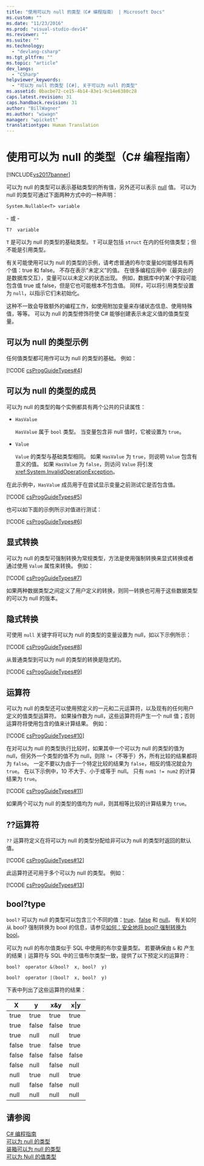 ```yaml
---
title: "使用可以为 null 的类型（C# 编程指南） | Microsoft Docs"
ms.custom: ""
ms.date: "11/23/2016"
ms.prod: "visual-studio-dev14"
ms.reviewer: ""
ms.suite: ""
ms.technology: 
  - "devlang-csharp"
ms.tgt_pltfrm: ""
ms.topic: "article"
dev_langs: 
  - "CSharp"
helpviewer_keywords: 
  - "可以为 null 的类型 [C#], 关于可以为 null 的类型"
ms.assetid: 0bacbe72-ce15-4b14-83e1-9c14e6380c28
caps.latest.revision: 31
caps.handback.revision: 31
author: "BillWagner"
ms.author: "wiwagn"
manager: "wpickett"
translationtype: Human Translation
---
```

# 使用可以为 null 的类型（C# 编程指南）
[!INCLUDE[vs2017banner](../../../csharp/includes/vs2017banner.md)]

可以为 null 的类型可以表示基础类型的所有值，另外还可以表示 [null](../../../csharp/language-reference/keywords/null.md) 值。  可以为 null 的类型可通过下面两种方式中的一种声明：  
  
 `System.Nullable<T> variable`  
  
 \- 或 \-  
  
 `T?  variable`  
  
 `T` 是可以为 null 的类型的基础类型。  `T` 可以是包括 `struct` 在内的任何值类型；但不能是引用类型。  
  
 有关可能使用可以为 null 的类型的示例，请考虑普通的布尔变量如何能够具有两个值：true 和 false。  不存在表示“未定义”的值。  在很多编程应用中（最突出的是数据库交互），变量可以以未定义的状态出现。  例如，数据库中的某个字段可能包含值 true 或 false，但是它也可能根本不包含值。  同样，可以将引用类型设置为 `null`，以指示它们未初始化。  
  
 这种不一致会导致额外的编程工作，如使用附加变量来存储状态信息、使用特殊值，等等。  可以为 null 的类型修饰符使 C\# 能够创建表示未定义值的值类型变量。  
  
## 可以为 null 的类型示例  
 任何值类型都可用作可以为 null 的类型的基础。  例如：  
  
 [!CODE [csProgGuideTypes#4](../CodeSnippet/VS_Snippets_VBCSharp/CsProgGuideTypes#4)]  
  
## 可以为 null 的类型的成员  
 可以为 null 的类型的每个实例都具有两个公共的只读属性：  
  
-   `HasValue`  
  
     `HasValue` 属于 `bool` 类型。  当变量包含非 null 值时，它被设置为 `true`。  
  
-   `Value`  
  
     `Value` 的类型与基础类型相同。  如果 `HasValue` 为 `true`，则说明 `Value` 包含有意义的值。  如果 `HasValue` 为 `false`，则访问 `Value` 将引发 <xref:System.InvalidOperationException>。  
  
 在此示例中，`HasValue` 成员用于在尝试显示变量之前测试它是否包含值。  
  
 [!CODE [csProgGuideTypes#5](../CodeSnippet/VS_Snippets_VBCSharp/CsProgGuideTypes#5)]  
  
 也可以如下面的示例所示对值进行测试：  
  
 [!CODE [csProgGuideTypes#6](../CodeSnippet/VS_Snippets_VBCSharp/CsProgGuideTypes#6)]  
  
## 显式转换  
 可以为 null 的类型可强制转换为常规类型，方法是使用强制转换来显式转换或者通过使用 `Value` 属性来转换。  例如：  
  
 [!CODE [csProgGuideTypes#7](../CodeSnippet/VS_Snippets_VBCSharp/CsProgGuideTypes#7)]  
  
 如果两种数据类型之间定义了用户定义的转换，则同一转换也可用于这些数据类型的可以为 null 的版本。  
  
## 隐式转换  
 可使用 `null` 关键字将可以为 null 的类型的变量设置为 null，如以下示例所示：  
  
 [!CODE [csProgGuideTypes#8](../CodeSnippet/VS_Snippets_VBCSharp/CsProgGuideTypes#8)]  
  
 从普通类型到可以为 null 的类型的转换是隐式的。  
  
 [!CODE [csProgGuideTypes#9](../CodeSnippet/VS_Snippets_VBCSharp/CsProgGuideTypes#9)]  
  
## 运算符  
 可以为 null 的类型还可以使用预定义的一元和二元运算符，以及现有的任何用户定义的值类型运算符。  如果操作数为 null，这些运算符将产生一个 null 值；否则运算符将使用包含的值来计算结果。  例如：  
  
 [!CODE [csProgGuideTypes#10](../CodeSnippet/VS_Snippets_VBCSharp/CsProgGuideTypes#10)]  
  
 在对可以为 null 的类型执行比较时，如果其中一个可以为 null 的类型的值为 null，但另外一个类型的值不为 null，则除 `!=`（不等于）外，所有比较的结果都将为 `false`。  一定不要以为由于一个特定比较的结果为 `false`，相反的情况就会为 `true`。  在以下示例中，10 不大于、小于或等于 null。  只有 `num1 != num2` 的计算结果为 `true`。  
  
 [!CODE [csProgGuideTypes#11](../CodeSnippet/VS_Snippets_VBCSharp/CsProgGuideTypes#11)]  
  
 如果两个可以为 null 的类型的值均为 null，则其相等比较的计算结果为 `true`。  
  
## ??运算符  
 `??` 运算符定义在将可以为 null 的类型分配给非可以为 null 的类型时返回的默认值。  
  
 [!CODE [csProgGuideTypes#12](../CodeSnippet/VS_Snippets_VBCSharp/CsProgGuideTypes#12)]  
  
 此运算符还可用于多个可以为 null 的类型。  例如：  
  
 [!CODE [csProgGuideTypes#13](../CodeSnippet/VS_Snippets_VBCSharp/CsProgGuideTypes#13)]  
  
## bool?type  
 `bool?` 可以为 null 的类型可以包含三个不同的值：[true](../../../csharp/language-reference/keywords/true.md)、[false](../../../csharp/language-reference/keywords/false.md) 和 [null](../../../csharp/language-reference/keywords/null.md)。  有关如何从 bool?   强制转换为 bool 的信息，请参见[如何：安全地将 bool? 强制转换为 bool](../../../csharp/programming-guide/nullable-types/how-to-safely-cast-from-bool-to-bool.md)。  
  
 可以为 null 的布尔值类似于 SQL 中使用的布尔变量类型。  若要确保由 `&` 和 产生的结果  `|` 运算符与 SQL 中的三值布尔类型一致，提供了以下预定义的运算符：  
  
 `bool?  operator &(bool?  x, bool?  y)`  
  
 `bool?  operator |(bool?  x, bool?  y)`  
  
 下表中列出了这些运算符的结果：  
  
|X|y|x&y|x&#124;y|  
|-------|-------|---------|--------------|  
|true|true|true|true|  
|true|false|false|true|  
|true|null|null|true|  
|false|true|false|true|  
|false|false|false|false|  
|false|null|false|null|  
|null|true|null|true|  
|null|false|false|null|  
|null|null|null|null|  
  
## 请参阅  
 [C\# 编程指南](../../../csharp/programming-guide/index.md)   
 [可以为 null 的类型](../../../csharp/programming-guide/nullable-types/index.md)   
 [装箱可以为 null 的类型](../../../csharp/programming-guide/nullable-types/boxing-nullable-types.md)   
 [可以为 Null 的值类型](../../../visual-basic/programming-guide/language-features/data-types/nullable-value-types.md)